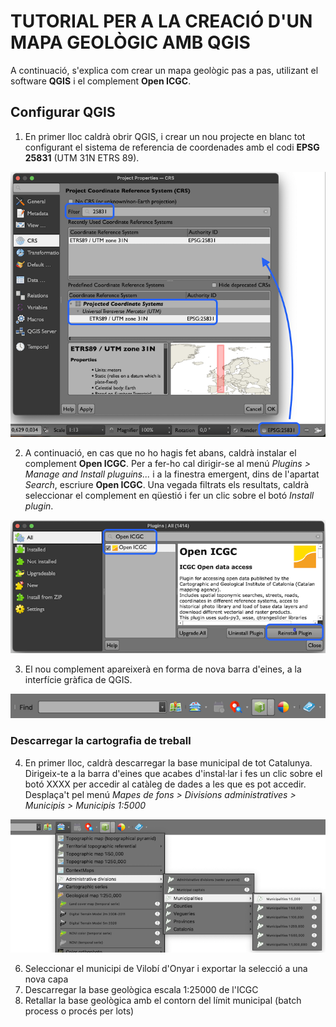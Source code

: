 # TUTORIAL PER A LA CREACIÓ D'UN MAPA GEOLÒGIC AMB QGIS

A continuació, s'explica com crear un mapa geològic pas a pas, utilizant el software **QGIS** i el complement **Open ICGC**.

## Configurar QGIS

1. En primer lloc caldrà obrir QGIS, i crear un nou projecte en blanc tot configurant el sistema de referencia de coordenades amb el codi **EPSG 25831** (UTM 31N ETRS 89).

![fig1](_static/fig1.png "Configura el CRS del projecte")

2. A continuació, en cas que no ho hagis fet abans, caldrà instalar el complement **Open ICGC**. Per a fer-ho cal dirigir-se al menú *Plugins > Manage and Install pluguins...* i a la finestra emergent, dins de l'apartat *Search*, escriure **Open ICGC**. Una vegada filtrats els resultats, caldrà seleccionar el complement en qüestió i fer un clic sobre el botó *Install plugin*.

![fig2](_static/fig2.png "Instal·la el complement Open ICGC")

3. El nou complement apareixerà en forma de nova barra d'eines, a la interfície gràfica de QGIS.

![fig3](_static/fig3.png "Aparença del complement Open ICGC")

### Descarregar la cartografia de treball

4. En primer lloc, caldrà descarregar la base municipal de tot Catalunya. Dirigeix-te a la barra d'eines que acabes d'instal·lar i fes un clic sobre el botó XXXX per accedir al catàleg de dades a les que es pot accedir. Desplaça't pel menú *Mapes de fons > Divisions administratives > Municipis > Municipis 1:5000*

![fig4](_static/fig4.png "Obten dades")
   
6. Seleccionar el municipi de Vilobí d'Onyar i exportar la selecció a una nova capa
7. Descarregar la base geològica escala 1:25000 de l'ICGC
8. Retallar la base geològica amb el contorn del límit municipal (batch process o procés per lots)
